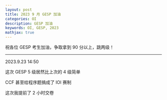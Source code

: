 ```yaml
---
layout: post
title: 2023 9 月 GESP 加油 
categories: OI
description: GESP 加油
keywords: OI, GESP, 2023
mathjax: true
---
```


祝各位 GESP 考生加油，争取拿到 90 分以上，跳两级！

---

2023.9.23 14:50

这次 GESP 5 级居然比上次的 4 级简单

CCF 甚至给程序题搞成了 IOI 赛制

这次我提前了 2 小时交卷
